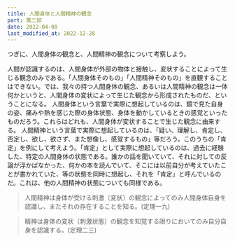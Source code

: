 ```yaml
---
title: 人間身体と人間精神の観念
part: 第二部
date: 2022-04-08
last_modified_at: 2022-12-28
---
```


つぎに、人間身体の観念と、人間精神の観念について考察しよう。

人間が認識するのは、人間身体が外部の物体と接触し、変状することによって生じる観念のみである。「人間身体そのもの」「人間精神そのもの」を直観することはできない。では、我々の持つ人間身体の観念、あるいは人間精神の観念は一体何かというと、人間身体の変状によって生じた観念から形成されたものだ、ということになる。
人間身体という言葉で実際に想起しているのは、鏡で見た自身の姿、痛みや熱を感じた際の身体状態、身体を動かしているときの感覚といったものだろう。これらはどれも、人間身体が変状することで生じた観念に由来する。
人間精神という言葉で実際に想起しているのは、「疑い、理解し、肯定し、否定し、欲し、欲さず、また想像し、感覚するもの」等だろう。このうちの「肯定」を例にして考えよう。「肯定」として実際に想起しているのは、過去に経験した、特定の人間身体の状態である。誰かの話を聞いていて、それに対しての反論が浮かばなかった、何かの本を読んでいて、そこには以前自分が考えていたことが書かれていた、等の状態を同時に想起し、それを「肯定」と呼んでいるのだ。これは、他の人間精神の状態についても同様である。

>人間精神は身体が受ける刺激〔変状〕の観念によってのみ人間身体自身を認識し、またそれの存在することを知る。(定理一九)

>精神は身体の変状〔刺激状態〕の観念を知覚する限りにおいてのみ自分自身を認識する。(定理二三)
